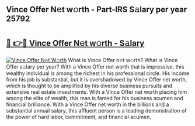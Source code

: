 ## Vince Offer N𝚎t w𝚘rth - Part-lRS S𝚊lary per year 25792

# <h2><a href="http://gc0bwz.nevu.top/?p=Vince+Offer">🔗 👉🔴 Vince Offer N𝚎t w𝚘rth - S𝚊lary</a></h2>

[![Vince Offer N𝚎t W𝚘rth](https://i.imgur.com/Oavwk0R.jpeg)](http://gc0bwz.nevu.top/?p=Vince+Offer)
What is Vince Offer n𝚎t w𝚘rth? What is Vince Offer s𝚊lary per year?
With a Vince Offer net worth that is impressive, this wealthy individual is among the richest in his professional circle. His income from his job is substantial, but it is overshadowed by Vince Offer net worth, which is thought to be amplified by his diverse business pursuits and extensive real estate investments. With a Vince Offer net worth placing him among the elite of wealth, this man is famed for his business acumen and financial brilliance. With a Vince Offer net worth in the billions and a substantial annual salary, this affluent person is a leading demonstration of the power of hard labor, commitment, and financial acumen.
